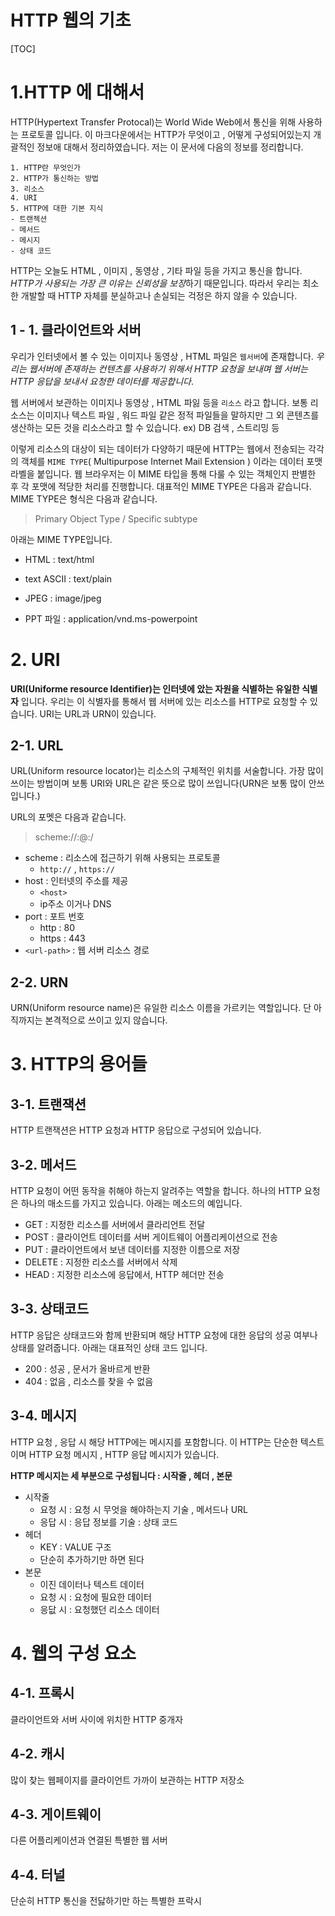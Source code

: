 # HTTP 웹의 기초

[TOC]

# 1.HTTP 에 대해서

HTTP(Hypertext Transfer Protocal)는 World Wide Web에서 통신을 위해 사용하는 프로토콜 입니다. 이 마크다운에서는 HTTP가 무엇이고 , 어떻게 구성되어있는지 개괄적인 정보애 대해서 정리하였습니다. 저는 이 문서에 다음의 정보를 정리합니다.

	1. HTTP란 무엇인가
	2. HTTP가 통신하는 방법
	3. 리소스 
	4. URI
	5. HTTP에 대한 기본 지식
    - 트랜젝션
    - 메서드
    - 메시지
    - 상태 코드

HTTP는 오늘도 HTML , 이미지 , 동영상 , 기타 파일 등을 가지고 통신을 합니다. *HTTP가 사용되는 가장 큰 이유는 신뢰성을 보장*하기 때문입니다. 따라서 우리는 최소한 개발할 때 HTTP 자체를 분실하고나 손실되는 걱정은 하지 않을 수 있습니다.

## 1 - 1. 클라이언트와 서버

우리가 인터넷에서 볼 수 있는 이미지나 동영상 , HTML 파일은 `웹서버`에 존재합니다. *우리는 웹서버에 존재하는 컨텐츠를 사용하기 위해서 HTTP 요청을 보내며 웹 서버는 HTTP 응답을 보내서 요청한 데이터를 제공합니다*.

웹 서버에서 보관하는 이미지나 동영상 , HTML 파잃 등을 `리소스` 라고 합니다. 보통 리소스는 이미지나 텍스트 파일 , 워드 파일 같은 정적 파일들을 말하지만 그 외 콘텐츠를 생산하는 모든 것을 리소스라고 할 수 있습니다. ex) DB 검색 , 스트리밍 등 

이렇게 리소스의 대상이 되는 데이터가 다양하기 때문에 HTTP는 웹에서 전송되는 각각의 객체를 `MIME TYPE`( Multipurpose Internet Mail Extension ) 이라는 데이터 포맷 라벨을 붙입니다. 웹 브라우저는 이 MIME 타입을 통해 다룰 수 있는 객체인지 판별한 후 각 포맷에 적당한 처리를 진행합니다. 대표적인 MIME TYPE은 다음과 같습니다. MIME TYPE은 형식은 다음과 같습니다.

> Primary Object Type / Specific subtype

아래는 MIME TYPE입니다.

- HTML : text/html

- text ASCII : text/plain
- JPEG : image/jpeg
- PPT 파일 : application/vnd.ms-powerpoint

# 2. URI

**URI(Uniforme resource Identifier)는 인터넷에 았는 자원을 식별하는 유일한 식별자** 입니다. 우리는 이 식별자를 통해서 웹 서버에 있는 리소스를 HTTP로 요청할 수 있습니다. URI는 URL과 URN이 있습니다.

## 2-1. URL

URL(Uniform resource locator)는 리소스의 구체적인 위치를 서술합니다. 가장 많이 쓰이는 방법이며 보통 URI와 URL은 같은 뜻으로 많이 쓰입니다(URN은 보통 많이 안쓰입니다.)

URL의 포멧은 다음과 같습니다.

> scheme://<user>:<password>@<host>:<port>/<url-path>

- scheme : 리소스에 접근하기 위해 사용되는 프로토콜 
  - `http://` , `https://`
- host : 인터넷의 주소를 제공
  - `<host>` 
  - ip주소 이거나 DNS 
- port : 포트 번호
  - http : 80
  - https : 443
- `<url-path>` : 웹 서버 리소스 경로

## 2-2. URN

URN(Uniform resource name)은 유일한 리소스 이름을 가르키는 역할입니다. 단 아직까지는 본격적으로 쓰이고 있지 않습니다.

# 3. HTTP의 용어들

## 3-1. 트랜잭션

HTTP 트랜잭션은 HTTP 요청과 HTTP 응답으로 구성되어 있습니다.

## 3-2. 메서드

HTTP 요청이 어떤 동작을 취해야 하는지 알려주는 역할을 합니다. 하나의 HTTP 요청은 하나의 매소드를 가지고 있습니다. 아래는 메소드의 예입니다.

- GET : 지정한 리소스를 서버에서 클라리언트 전달
- POST : 클라이언트 데이터를 서버 게이트웨이 어플리케이션으로 전송
- PUT : 클라이언트에서 보낸 데이터를 지정한 이름으로 저장
- DELETE : 지정한 리소스를 서버에서 삭제
- HEAD : 지정한 리소스에 응답에서, HTTP 헤더만 전송

## 3-3. 상태코드

HTTP 응답은 상태코드와 함께 반환되며 해당 HTTP 요청에 대한 응답의 성공 여부나 상태를 알려줍니다. 아래는 대표적인 상태 코드 입니다.

- 200 : 성공 , 문서가 올바르게 반환
- 404 : 없음 , 리소스를 찾을 수 없음

## 3-4. 메시지

HTTP 요청 , 응답 시 해당 HTTP에는 메시지를 포함합니다. 이 HTTP는 단순한 텍스트 이며 HTTP 요청 메시지 , HTTP 응답 메시지가 있습니다.

**HTTP 메시지는 세 부분으로 구성됩니다 : 시작줄 , 헤더 , 본문**

- 시작줄 
  - 요청 시 : 요청 시 무엇을 해야하는지 기술 , 메서드나 URL
  - 응답 시 : 응답 정보를 기술 : 상태 코드 
- 헤더
  - KEY : VALUE 구조
  - 단순히 추가하기만 하면 된다
- 본문
  - 이진 데이터나 텍스트 데이터
  - 요청 시 : 요청에 필요한 데이터
  - 응닶 시 : 요청했던 리소스 데이터

# 4. 웹의 구성 요소

## 4-1. 프록시

클라이언트와 서버 사이에 위치한  HTTP 중개자

## 4-2. 캐시

많이 찾는 웹페이지를 클라이언트 가까이 보관하는 HTTP 저장소 

## 4-3. 게이트웨이

다른 어플리케이션과 연결된 특별한 웹 서버

## 4-4. 터널

단순히 HTTP 통신을 전닳하기만 하는 특별한 프락시



